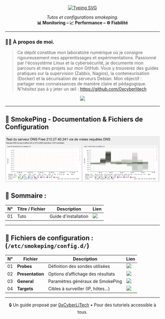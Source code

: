 <div align="center">

<a href="https://github.com/0xCyberLiTech">
  <img src="https://readme-typing-svg.herokuapp.com?font=Fira+Code&size=32&pause=1000&color=33FF33&center=true&vCenter=true&width=800&lines=SUPERVISION+AVEC+SMOKEPING;Installation+•+Latence+•+Graphes;Tutoriels+réseaux+sous+Debian" alt="Typing SVG" />
</a>

<p align="center">
  <em>Tutos et configurations smokeping.</em><br>
  <b>📊 Monitoring – 📈 Performance – ⚙️ Fiabilité</b>
</p>

</div>

---

### 👨‍💻 **À propos de moi.**

> Ce dépôt constitue mon laboratoire numérique où je consigne rigoureusement mes apprentissages et expérimentations.
> Passionné par l'écosystème Linux et la cybersécurité, je documente mon parcours et mes projets sur mon GitHub.
> Vous y trouverez des guides pratiques sur la supervision (Zabbix, Nagios), la conteneurisation (Docker) et la sécurisation de serveurs Debian.
> Mon objectif : partager mes connaissances de manière claire et pédagogique.
> N'hésitez pas à y jeter un œil : https://github.com/0xcyberlitech

<p align="center">
  <a href="https://skillicons.dev">
    <img src="https://skillicons.dev/icons?i=linux,debian,bash,docker,nginx,grafana,prometheus,git,vim" />
  </a>
</p>

---

## 📡 SmokePing - Documentation & Fichiers de Configuration

![Smokeping_01](./images/smokeping_01.png)

## 📁 Sommaire :

| N°  | Titre / Fichier                  | Description                              | Lien |
|-----|----------------------------------|------------------------------------------|-------|
| 01  | Tuto | Guide d'installation | [<img src="https://img.shields.io/badge/EXPLORER-brightgreen?style=for-the-badge&logo=github&logoColor=white">](./SMOKEPING-installation-et-Configuration.md) |

---

## 📁 Fichiers de configuration : (`/etc/smokeping/config.d/`)

| N°  | Fichier                    | Description                               | Lien |
|-----|--------------------------------|-------------------------------------------|-------|
| 01  | **Probes**             | Définition des sondes utilisées           | [<img src="https://img.shields.io/badge/EXPLORER-brightgreen?style=for-the-badge&logo=github&logoColor=white">](./Probes) |
| 02  | **Presentation**       | Options d’affichage des résultats         | [<img src="https://img.shields.io/badge/EXPLORER-brightgreen?style=for-the-badge&logo=github&logoColor=white">](./Presentation) |
| 03  | **General**            | Paramètres généraux de SmokePing          | [<img src="https://img.shields.io/badge/EXPLORER-brightgreen?style=for-the-badge&logo=github&logoColor=white">](./General) |
| 04  | **Targets**            | Cibles à surveiller (IP, hôtes…)          | [<img src="https://img.shields.io/badge/EXPLORER-brightgreen?style=for-the-badge&logo=github&logoColor=white">](./Targets) |

---

<p align="center">
  🔒 Un guide proposé par <a href="https://github.com/0xCyberLiTech">0xCyberLiTech</a> • Pour des tutoriels accessible à tous.
</p>
